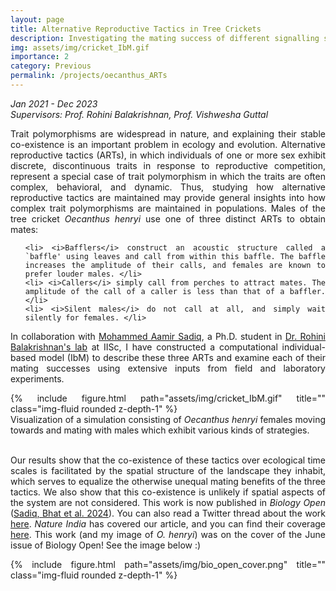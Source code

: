 ```yaml
---
layout: page
title: Alternative Reproductive Tactics in Tree Crickets
description: Investigating the mating success of different signalling strategies using data-driven simulations
img: assets/img/cricket_IbM.gif
importance: 2
category: Previous
permalink: /projects/oecanthus_ARTs
---
```


<i> Jan 2021 - Dec 2023 <br>
Supervisors: Prof. Rohini Balakrishnan, Prof. Vishwesha Guttal</i>

<div style="text-align: justify">

Trait polymorphisms are widespread in nature, and explaining their stable co-existence is an important problem in ecology and evolution. Alternative reproductive tactics (ARTs), in which individuals of one or more sex exhibit discrete, discontinuous traits in response to reproductive competition, represent a special case of trait polymorphism in which the traits are often complex, behavioral, and dynamic. Thus, studying how alternative reproductive tactics are maintained may provide general insights into how complex trait polymorphisms are maintained in populations. Males of the tree cricket <i>Oecanthus henryi</i> use one of three distinct ARTs to obtain mates:
<br>
<ul>

    <li> <i>Bafflers</i> construct an acoustic structure called a `baffle' using leaves and call from within this baffle. The baffle increases the amplitude of their calls, and females are known to prefer louder males. </li>
    <li> <i>Callers</i> simply call from perches to attract mates. The amplitude of the call of a caller is less than that of a baffler. </li>
    <li> <i>Silent males</i> do not call at all, and simply wait silently for females. </li>
</ul>

In collaboration with <a href='https://sites.google.com/view/mohammedaamirsadiq/home'>Mohammed Aamir Sadiq</a>, a Ph.D. student in <a href = 'https://sites.google.com/view/rohinibalakrishnanlab/home'>Dr. Rohini Balakrishnan's lab</a> at IISc, I have constructed a computational individual-based model (IbM) to describe these three ARTs and examine each of their mating successes using extensive inputs from field and laboratory experiments.
<br>
<div class="row">
    <div class="col-sm mt-3 mt-md-0">
        {% include figure.html path="assets/img/cricket_IbM.gif" title="" class="img-fluid rounded z-depth-1" %}
    </div>
</div>
<div class="caption">
Visualization of a simulation consisting of <i>Oecanthus henryi</i> females moving towards and mating with males which exhibit various kinds of strategies.
</div>
<br>

Our results show that the co-existence of these tactics over ecological time scales is facilitated by the spatial structure of the landscape they inhabit, which serves to equalize the otherwise unequal mating benefits of the three tactics. We also show that this co-existence is unlikely if spatial aspects of the system are not considered. This work is now published in <i>Biology Open</i> (<a href='https://doi.org/10.1242/bio.060307'>Sadiq, Bhat et al. 2024</a>). You can also read a Twitter thread about the work <a href='https://x.com/ShikharaBhat/status/1774150854595035472'>here</a>. <i>Nature India</i> has covered our article, and you can find their coverage <a href='https://www.nature.com/articles/d44151-024-00088-6'>here</a>. This work (and my image of <i>O. henryi</i>) was on the cover of the June issue of Biology Open! See the image below :)

<div class="row">
    <div class="col-sm mt-3 mt-md-0">
        {% include figure.html path="assets/img/bio_open_cover.png" title="" class="img-fluid rounded z-depth-1" %}
    </div>
</div>
<br>

</div>
